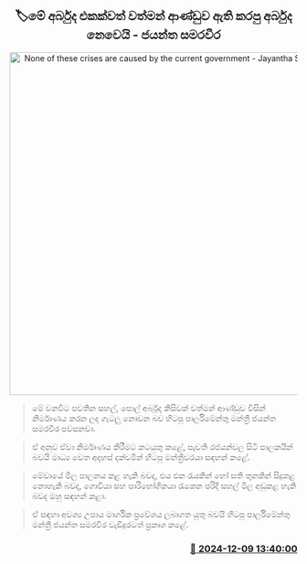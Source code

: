 <p align='center'><b><h2 align='center' title='None of these crises are caused by the current government - Jayantha Samaraweera'>🏷මේ අර්බුද එකක්වත් වත්මන් ආණ්ඩුව ඇති කරපු අර්බුද නෙවෙයි - ජයන්ත සමරවීර</h2></b></p>
<p align='center'><img src='https://helakuru.sgp1.cdn.digitaloceanspaces.com/esana/images/lib/jayantha-samaraweera-nedt.jpg' width='600' alt='None of these crises are caused by the current government - Jayantha Samaraweera'></p>

> මේ වනවිට පවතින සහල්, පොල් අර්බුද කිසිවක් වත්මන් ආණ්ඩුව විසින් නිර්මාණය කරන ලද ගැටලු නොවන බව හිටපු පාර්ලිමේන්තු මන්ත්‍රී ජයන්ත සමරවීර පවසනවා.

> ඒ අනුව ඒවා නිර්මාණය කිරීමට කටයුතු කළේ, පැවති රජයන්වල සිටි පාලකයින් බවයි මාධ්‍ය වෙත අදහස් දක්වමින් හිටපු මන්ත්‍රීවරයා සඳහන් කළේ.

> මේවායේ මිල පාලනය කළ හැකි බවද, එය එක රැයකින් හෝ සති තුනකින් සිදුකළ නොහැකි බවද, ගොවියා සහ පාරිභෝගිකයා රැකෙන පරිදි සහල් මිල අඩුකළ හැකි බවද ඔහු සඳහන් කළා.

> ඒ සඳහා අවශ්‍ය උපාය මාර්ගික ප්‍රවේශය ලබාගත යුතු බවයි හිටපු පාර්ලිමේන්තු මන්ත්‍රී ජයන්ත සමරවීර වැඩිදුරටත් ප්‍රකාශ කළේ.



<h3 align='right'><a href='https://www.helakuru.lk/esana/p/105759/'>📅 2024-12-09 13:40:00</a></h3>
